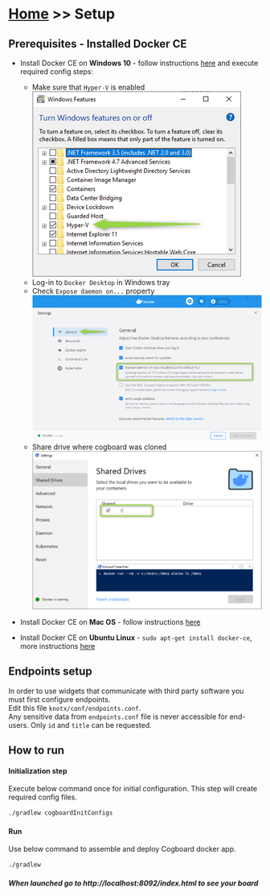 # [Home](/cogboard/) >> Setup

## Prerequisites - Installed Docker CE

* Install Docker CE on **Windows 10** - follow instructions [here](https://docs.docker.com/docker-for-windows/install/) and execute required config steps:
  * Make sure that `Hyper-V` is enabled  
  ![windows enable hyper v](./images/docker-windows-hyperv.png)  
  * Log-in to `Docker Desktop` in Windows tray
  * Check `Expose daemon on...` property  
  ![docker expose daemon](./images/docker-windows-config.png)  
  * Share drive where cogboard was cloned  
  ![docker share drive](./images/docker-windows-config2.png)  

* Install Docker CE on **Mac OS** - follow instructions [here](https://docs.docker.com/docker-for-mac/install/)
* Install Docker CE on **Ubuntu Linux** - `sudo apt-get install docker-ce`, more instructions [here](https://www.digitalocean.com/community/tutorials/how-to-install-and-use-docker-on-ubuntu-16-04)

## Endpoints setup
In order to use widgets that communicate with third party software you must first configure endpoints.  
Edit this file `knotx/conf/endpoints.conf`.  
Any sensitive data from `endpoints.conf` file is never accessible for end-users. Only `id` and `title` can be requested.

## How to run

#### Initialization step 
 
Execute below command once for initial configuration. This step will create required config files.
```cmd
./gradlew cogboardInitConfigs
```

#### Run
Use below command to assemble and deploy Cogboard docker app.
```cmd
./gradlew
```

##### When launched go to http://localhost:8092/index.html to see your board